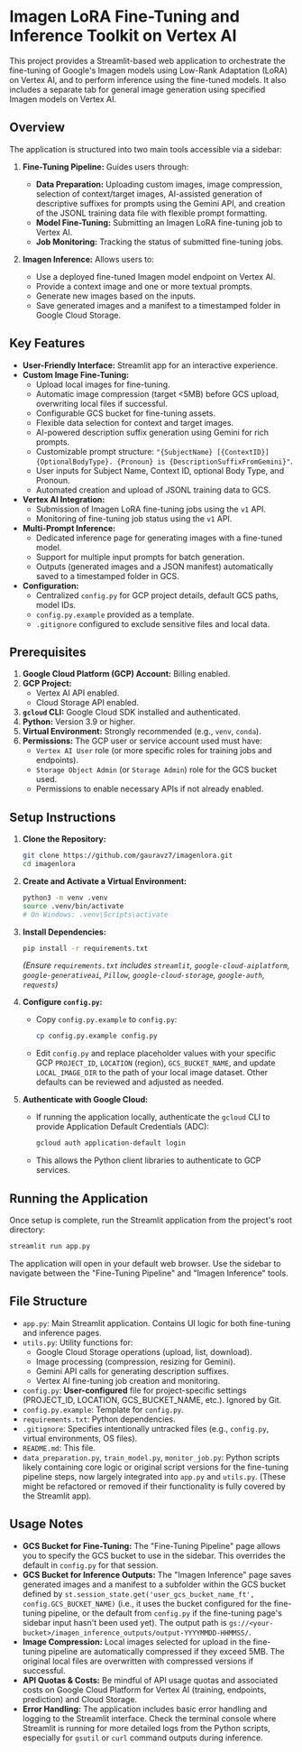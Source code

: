 # Imagen LoRA Fine-Tuning and Inference Toolkit on Vertex AI

This project provides a Streamlit-based web application to orchestrate the fine-tuning of Google's Imagen models using Low-Rank Adaptation (LoRA) on Vertex AI, and to perform inference using the fine-tuned models. It also includes a separate tab for general image generation using specified Imagen models on Vertex AI.

## Overview

The application is structured into two main tools accessible via a sidebar:

1.  **Fine-Tuning Pipeline:** Guides users through:
    *   **Data Preparation:** Uploading custom images, image compression, selection of context/target images, AI-assisted generation of descriptive suffixes for prompts using the Gemini API, and creation of the JSONL training data file with flexible prompt formatting.
    *   **Model Fine-Tuning:** Submitting an Imagen LoRA fine-tuning job to Vertex AI.
    *   **Job Monitoring:** Tracking the status of submitted fine-tuning jobs.

2.  **Imagen Inference:** Allows users to:
    *   Use a deployed fine-tuned Imagen model endpoint on Vertex AI.
    *   Provide a context image and one or more textual prompts.
    *   Generate new images based on the inputs.
    *   Save generated images and a manifest to a timestamped folder in Google Cloud Storage.

## Key Features

*   **User-Friendly Interface:** Streamlit app for an interactive experience.
*   **Custom Image Fine-Tuning:**
    *   Upload local images for fine-tuning.
    *   Automatic image compression (target <5MB) before GCS upload, overwriting local files if successful.
    *   Configurable GCS bucket for fine-tuning assets.
    *   Flexible data selection for context and target images.
    *   AI-powered description suffix generation using Gemini for rich prompts.
    *   Customizable prompt structure: `"{SubjectName} [{ContextID}]{OptionalBodyType}. {Pronoun} is {DescriptionSuffixFromGemini}"`.
    *   User inputs for Subject Name, Context ID, optional Body Type, and Pronoun.
    *   Automated creation and upload of JSONL training data to GCS.
*   **Vertex AI Integration:**
    *   Submission of Imagen LoRA fine-tuning jobs using the `v1` API.
    *   Monitoring of fine-tuning job status using the `v1` API.
*   **Multi-Prompt Inference:**
    *   Dedicated inference page for generating images with a fine-tuned model.
    *   Support for multiple input prompts for batch generation.
    *   Outputs (generated images and a JSON manifest) automatically saved to a timestamped folder in GCS.
*   **Configuration:**
    *   Centralized `config.py` for GCP project details, default GCS paths, model IDs.
    *   `config.py.example` provided as a template.
    *   `.gitignore` configured to exclude sensitive files and local data.

## Prerequisites

1.  **Google Cloud Platform (GCP) Account:** Billing enabled.
2.  **GCP Project:**
    *   Vertex AI API enabled.
    *   Cloud Storage API enabled.
3.  **`gcloud` CLI:** Google Cloud SDK installed and authenticated.
4.  **Python:** Version 3.9 or higher.
5.  **Virtual Environment:** Strongly recommended (e.g., `venv`, `conda`).
6.  **Permissions:** The GCP user or service account used must have:
    *   `Vertex AI User` role (or more specific roles for training jobs and endpoints).
    *   `Storage Object Admin` (or `Storage Admin`) role for the GCS bucket used.
    *   Permissions to enable necessary APIs if not already enabled.

## Setup Instructions

1.  **Clone the Repository:**
    ```bash
    git clone https://github.com/gauravz7/imagenlora.git
    cd imagenlora
    ```

2.  **Create and Activate a Virtual Environment:**
    ```bash
    python3 -m venv .venv
    source .venv/bin/activate
    # On Windows: .venv\Scripts\activate
    ```

3.  **Install Dependencies:**
    ```bash
    pip install -r requirements.txt
    ```
    *(Ensure `requirements.txt` includes `streamlit`, `google-cloud-aiplatform`, `google-generativeai`, `Pillow`, `google-cloud-storage`, `google-auth`, `requests`)*

4.  **Configure `config.py`:**
    *   Copy `config.py.example` to `config.py`:
        ```bash
        cp config.py.example config.py
        ```
    *   Edit `config.py` and replace placeholder values with your specific GCP `PROJECT_ID`, `LOCATION` (region), `GCS_BUCKET_NAME`, and update `LOCAL_IMAGE_DIR` to the path of your local image dataset. Other defaults can be reviewed and adjusted as needed.

5.  **Authenticate with Google Cloud:**
    *   If running the application locally, authenticate the `gcloud` CLI to provide Application Default Credentials (ADC):
        ```bash
        gcloud auth application-default login
        ```
    *   This allows the Python client libraries to authenticate to GCP services.

## Running the Application

Once setup is complete, run the Streamlit application from the project's root directory:
```bash
streamlit run app.py
```
The application will open in your default web browser. Use the sidebar to navigate between the "Fine-Tuning Pipeline" and "Imagen Inference" tools.

## File Structure

*   `app.py`: Main Streamlit application. Contains UI logic for both fine-tuning and inference pages.
*   `utils.py`: Utility functions for:
    *   Google Cloud Storage operations (upload, list, download).
    *   Image processing (compression, resizing for Gemini).
    *   Gemini API calls for generating description suffixes.
    *   Vertex AI fine-tuning job creation and monitoring.
*   `config.py`: **User-configured** file for project-specific settings (PROJECT_ID, LOCATION, GCS_BUCKET_NAME, etc.). Ignored by Git.
*   `config.py.example`: Template for `config.py`.
*   `requirements.txt`: Python dependencies.
*   `.gitignore`: Specifies intentionally untracked files (e.g., `config.py`, virtual environments, OS files).
*   `README.md`: This file.
*   `data_preparation.py`, `train_model.py`, `monitor_job.py`: Python scripts likely containing core logic or original script versions for the fine-tuning pipeline steps, now largely integrated into `app.py` and `utils.py`. (These might be refactored or removed if their functionality is fully covered by the Streamlit app).

## Usage Notes

*   **GCS Bucket for Fine-Tuning:** The "Fine-Tuning Pipeline" page allows you to specify the GCS bucket to use in the sidebar. This overrides the default in `config.py` for that session.
*   **GCS Bucket for Inference Outputs:** The "Imagen Inference" page saves generated images and a manifest to a subfolder within the GCS bucket defined by `st.session_state.get('user_gcs_bucket_name_ft', config.GCS_BUCKET_NAME)` (i.e., it uses the bucket configured for the fine-tuning pipeline, or the default from `config.py` if the fine-tuning page's sidebar input hasn't been used yet). The output path is `gs://<your-bucket>/imagen_inference_outputs/output-YYYYMMDD-HHMMSS/`.
*   **Image Compression:** Local images selected for upload in the fine-tuning pipeline are automatically compressed if they exceed 5MB. The original local files are overwritten with compressed versions if successful.
*   **API Quotas & Costs:** Be mindful of API usage quotas and associated costs on Google Cloud Platform for Vertex AI (training, endpoints, prediction) and Cloud Storage.
*   **Error Handling:** The application includes basic error handling and logging to the Streamlit interface. Check the terminal console where Streamlit is running for more detailed logs from the Python scripts, especially for `gsutil` or `curl` command outputs during inference.
